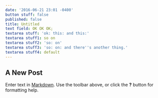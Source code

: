 ```yaml
---
date: '2016-06-21 23:01 -0400'
button stuff: false
published: false
title: Untitled
text field: OK OK OK;
textarea stuff: 'ok: this: and this:'
textarea stuff1: so on
textarea stuff2: 'so: on'
textarea stuff3: 'so: on: and there''s another thing.'
textarea stuff4: default
---
```

## A New Post

Enter text in [Markdown](http://daringfireball.net/projects/markdown/). Use the toolbar above, or click the **?** button for formatting help.
